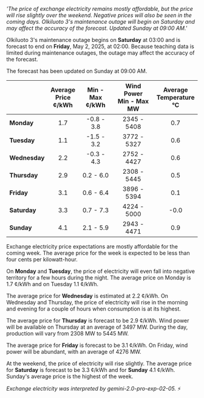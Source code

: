 *'The price of exchange electricity remains mostly affordable, but the price will rise slightly over the weekend. Negative prices will also be seen in the coming days. Olkiluoto 3's maintenance outage will begin on Saturday and may affect the accuracy of the forecast. Updated Sunday at 09:00 AM.'*

Olkiluoto 3's maintenance outage begins on **Saturday** at 03:00 and is forecast to end on **Friday**, May 2, 2025, at 02:00. Because teaching data is limited during maintenance outages, the outage may affect the accuracy of the forecast.

The forecast has been updated on Sunday at 09:00 AM.

|     | Average<br>Price<br>¢/kWh | Min - Max<br>¢/kWh | Wind Power<br>Min - Max<br>MW | Average<br>Temperature<br>°C |
|:----|:----------------:|:----------------:|:-------------:|:-------------:|
| **Monday**  | 1.7  | -0.8 - 3.8 | 2345 - 5408  | 0.7 |
| **Tuesday**    | 1.1  | -1.5 - 3.2 | 3772 - 5327 | 0.6  |
| **Wednesday** | 2.2  | -0.3 - 4.3 | 2752 - 4427  | 0.6  |
| **Thursday**   | 2.9  | 0.2 - 6.0  | 2308 - 5445  | 0.5  |
| **Friday**  | 3.1  | 0.6 - 6.4  | 3896 - 5394  | 0.1  |
| **Saturday**  | 3.3  | 0.7 - 7.3  | 4224 - 5000  | -0.0 |
| **Sunday** | 4.1  | 2.1 - 5.9  | 2943 - 4471  | 0.9  |

Exchange electricity price expectations are mostly affordable for the coming week. The average price for the week is expected to be less than four cents per kilowatt-hour.

On **Monday** and **Tuesday**, the price of electricity will even fall into negative territory for a few hours during the night. The average price on Monday is 1.7 ¢/kWh and on Tuesday 1.1 ¢/kWh.

The average price for **Wednesday** is estimated at 2.2 ¢/kWh. On Wednesday and Thursday, the price of electricity will rise in the morning and evening for a couple of hours when consumption is at its highest.

The average price for **Thursday** is forecast to be 2.9 ¢/kWh. Wind power will be available on Thursday at an average of 3497 MW. During the day, production will vary from 2308 MW to 5445 MW.

The average price for **Friday** is forecast to be 3.1 ¢/kWh. On Friday, wind power will be abundant, with an average of 4276 MW.

At the weekend, the price of electricity will rise slightly. The average price for **Saturday** is forecast to be 3.3 ¢/kWh and for **Sunday** 4.1 ¢/kWh. Sunday's average price is the highest of the week.

*Exchange electricity was interpreted by gemini-2.0-pro-exp-02-05.* ⚡

